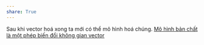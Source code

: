 ```yaml
---
share: True
---
```

Sau khi vector hoá xong ta mới có thể mô hình hoá chúng. [Mô hình bản chất là một phép biến đổi không gian vector](../M%C3%B4%20h%C3%ACnh/M%C3%B4%20h%C3%ACnh%20b%E1%BA%A3n%20ch%E1%BA%A5t%20l%C3%A0%20m%E1%BB%99t%20ph%C3%A9p%20bi%E1%BA%BFn%20%C4%91%E1%BB%95i%20kh%C3%B4ng%20gian%20vector.md#) 
